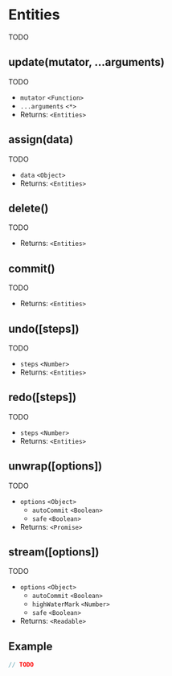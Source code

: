 # Entities

TODO

## update(mutator, ...arguments)

TODO

- `mutator` `<Function>`
- `...arguments` `<*>`
- Returns: `<Entities>`

## assign(data)

TODO

- `data` `<Object>`
- Returns: `<Entities>`

## delete()

TODO

- Returns: `<Entities>`

## commit()

TODO

- Returns: `<Entities>`

## undo([steps])

TODO

- `steps` `<Number>`
- Returns: `<Entities>`

## redo([steps])

TODO

- `steps` `<Number>`
- Returns: `<Entities>`

## unwrap([options])

TODO

- `options` `<Object>`
  - `autoCommit` `<Boolean>`
  - `safe` `<Boolean>`
- Returns: `<Promise>`

## stream([options])

TODO

- `options` `<Object>`
  - `autoCommit` `<Boolean>`
  - `highWaterMark` `<Number>`
  - `safe` `<Boolean>`
- Returns: `<Readable>`

## Example

```javascript
// TODO
```
